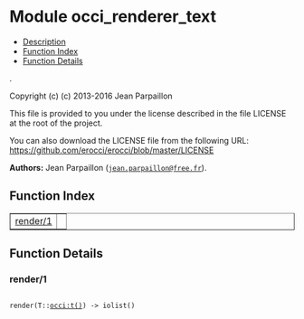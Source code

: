 

# Module occi_renderer_text #
* [Description](#description)
* [Function Index](#index)
* [Function Details](#functions)

.

Copyright (c) (c) 2013-2016 Jean Parpaillon

This file is provided to you under the license described
in the file LICENSE at the root of the project.

You can also download the LICENSE file from the following URL:
https://github.com/erocci/erocci/blob/master/LICENSE

__Authors:__ Jean Parpaillon ([`jean.parpaillon@free.fr`](mailto:jean.parpaillon@free.fr)).

<a name="index"></a>

## Function Index ##


<table width="100%" border="1" cellspacing="0" cellpadding="2" summary="function index"><tr><td valign="top"><a href="#render-1">render/1</a></td><td></td></tr></table>


<a name="functions"></a>

## Function Details ##

<a name="render-1"></a>

### render/1 ###

<pre><code>
render(T::<a href="occi.md#type-t">occi:t()</a>) -&gt; iolist()
</code></pre>
<br />

